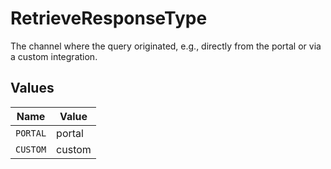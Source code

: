 # RetrieveResponseType

The channel where the query originated, e.g., directly from the portal or via a custom integration.


## Values

| Name     | Value    |
| -------- | -------- |
| `PORTAL` | portal   |
| `CUSTOM` | custom   |